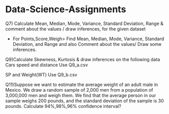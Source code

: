 
# Data-Science-Assignments

Q7) Calculate Mean, Median, Mode, Variance, Standard Deviation, Range & comment about the values / draw inferences, for the given dataset
-	For Points,Score,Weigh>
Find Mean, Median, Mode, Variance, Standard Deviation, and Range and also Comment about the values/ Draw some inferences.

Q9)Calculate Skewness, Kurtosis & draw inferences on the following data
      Cars speed and distance 
Use Q9_a.csv

SP and Weight(WT)
Use Q9_b.csv


Q11)Suppose we want to estimate the average weight of an adult male in    Mexico. We draw a random sample of 2,000 men from a population of 3,000,000 men and weigh them. We find that the average person in our sample weighs 200 pounds, and the standard deviation of the sample is 30 pounds. Calculate 94%,98%,96% confidence interval?
